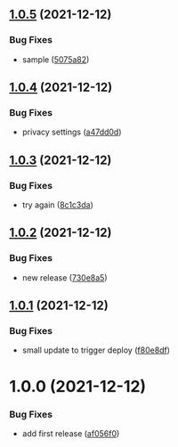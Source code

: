## [1.0.5](https://github.com/skynexui/react/compare/v1.0.4...v1.0.5) (2021-12-12)


### Bug Fixes

* sample ([5075a82](https://github.com/skynexui/react/commit/5075a829c4c1329d90803d817aa2cd3b3db34e2d))

## [1.0.4](https://github.com/skynexui/react/compare/v1.0.3...v1.0.4) (2021-12-12)


### Bug Fixes

* privacy settings ([a47dd0d](https://github.com/skynexui/react/commit/a47dd0d6cf918eb98c60f9e67a551da0c4976783))

## [1.0.3](https://github.com/skynexui/react/compare/v1.0.2...v1.0.3) (2021-12-12)


### Bug Fixes

* try again ([8c1c3da](https://github.com/skynexui/react/commit/8c1c3da3377fd059ec37f1e91dbc62be6649c1c3))

## [1.0.2](https://github.com/skynexui/react/compare/v1.0.1...v1.0.2) (2021-12-12)


### Bug Fixes

* new release ([730e8a5](https://github.com/skynexui/react/commit/730e8a5ee340838771b06c07ca990c457691070b))

## [1.0.1](https://github.com/skynexui/react/compare/v1.0.0...v1.0.1) (2021-12-12)


### Bug Fixes

* small update to trigger deploy ([f80e8df](https://github.com/skynexui/react/commit/f80e8dfcb0a859ef9f6aaf76cf8829ad77767f7e))

# 1.0.0 (2021-12-12)


### Bug Fixes

* add first release ([af056f0](https://github.com/skynexui/react/commit/af056f07e2522f35c8d8749e3c90228528433c79))
